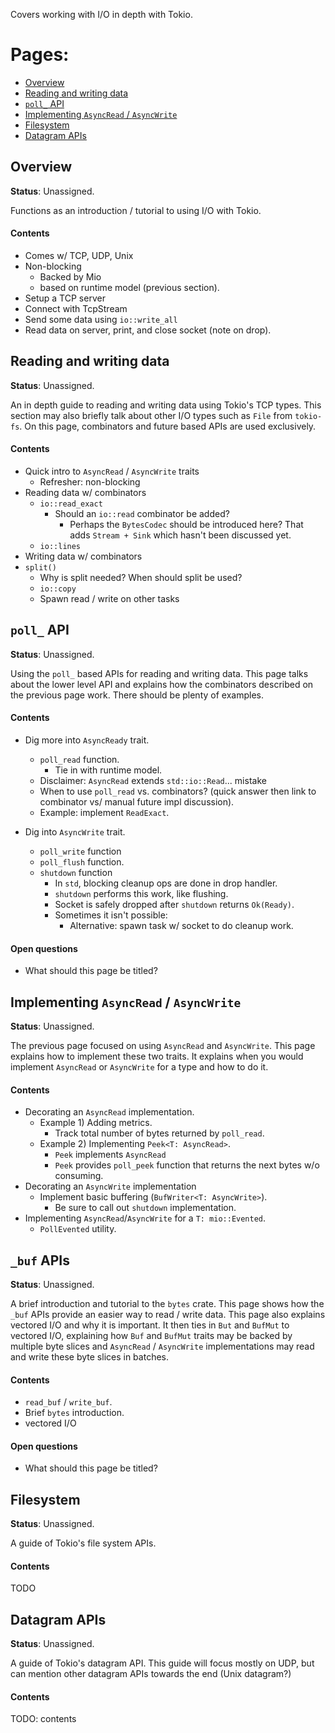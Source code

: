 Covers working with I/O in depth with Tokio.

# Pages:

* [Overview](#overview)
* [Reading and writing data](#reading-writing)
* [`poll_` API](#poll_api)
* [Implementing `AsyncRead` / `AsyncWrite`](#impl-async-read-write)
* [Filesystem](#fs)
* [Datagram APIs](#datagram)

<a name="overview"></a>
## Overview

**Status**: Unassigned.

Functions as an introduction / tutorial to using I/O with Tokio.

#### Contents

* Comes w/ TCP, UDP, Unix
* Non-blocking
  * Backed by Mio
  * based on runtime model (previous section).
* Setup a TCP server
* Connect with TcpStream
* Send some data using `io::write_all`
* Read data on server, print, and close socket (note on drop).

<a name="reading-writing"></a>
## Reading and writing data

**Status**: Unassigned.

An in depth guide to reading and writing data using Tokio's TCP types.
This section may also briefly talk about other I/O types such as `File`
from `tokio-fs`. On this page, combinators and future based APIs are
used exclusively.

#### Contents

* Quick intro to `AsyncRead` / `AsyncWrite` traits
  * Refresher: non-blocking
* Reading data w/ combinators
  * `io::read_exact`
    * Should an `io::read` combinator be added?
      * Perhaps the `BytesCodec` should be introduced here? That
        adds `Stream + Sink` which hasn't been discussed yet.
  * `io::lines`
* Writing data w/ combinators
* `split()`
  * Why is split needed? When should split be used?
  * `io::copy`
  * Spawn read / write on other tasks

<a name="poll_api"></a>
## `poll_` API

**Status**: Unassigned.

Using the `poll_` based APIs for reading and writing data. This page
talks about the lower level API and explains how the combinators
described on the previous page work. There should be plenty of examples.

#### Contents

* Dig more into `AsyncReady` trait.
  * `poll_read` function.
    * Tie in with runtime model.
  * Disclaimer: `AsyncRead` extends `std::io::Read`... mistake
  * When to use `poll_read` vs. combinators? (quick answer then link
    to combinator vs/ manual future impl discussion).
  * Example: implement `ReadExact`.

* Dig into `AsyncWrite` trait.
  * `poll_write` function
  * `poll_flush` function.
  * `shutdown` function
    * In `std`, blocking cleanup ops are done in drop handler.
    * `shutdown` performs this work, like flushing.
    * Socket is safely dropped after `shutdown` returns `Ok(Ready)`.
    * Sometimes it isn't possible:
      * Alternative: spawn task w/ socket to do cleanup work.

#### Open questions

* What should this page be titled?

<a name="impl-async-read-write"></a>
## Implementing `AsyncRead` / `AsyncWrite`

**Status**: Unassigned.

The previous page focused on using `AsyncRead` and `AsyncWrite`. This
page explains how to implement these two traits. It explains when you
would implement `AsyncRead` or `AsyncWrite` for a type and how to do it.

#### Contents

* Decorating an `AsyncRead` implementation.
  * Example 1) Adding metrics.
    * Track total number of bytes returned by `poll_read`.
  * Example 2) Implementing `Peek<T: AsyncRead>`.
    * `Peek` implements `AsyncRead`
    * `Peek` provides `poll_peek` function that returns the next
      bytes w/o consuming.
* Decorating an `AsyncWrite` implementation
  * Implement basic buffering (`BufWriter<T: AsyncWrite>`).
    * Be sure to call out `shutdown` implementation.
* Implementing `AsyncRead`/`AsyncWrite` for a `T: mio::Evented`.
  * `PollEvented` utility.

<a name="buf-apis"></a>
## `_buf` APIs

**Status**: Unassigned.

A brief introduction and tutorial to the `bytes` crate. This page shows
how the `_buf` APIs provide an easier way to read / write data. This
page also explains vectored I/O and why it is important. It then ties in
`But` and `BufMut` to vectored I/O, explaining how `Buf` and `BufMut`
traits may be backed by multiple byte slices and `AsyncRead` /
`AsyncWrite` implementations may read and write these byte slices in
batches.

#### Contents

* `read_buf` / `write_buf`.
* Brief `bytes` introduction.
* vectored I/O

#### Open questions

* What should this page be titled?

<a name="fs"></a>
## Filesystem

**Status**: Unassigned.

A guide of Tokio's file system APIs.

#### Contents

TODO

<a name="datagram"></a>
## Datagram APIs

**Status**: Unassigned.

A guide of Tokio's datagram API. This guide will focus mostly on UDP,
but can mention other datagram APIs towards the end (Unix datagram?)

#### Contents

TODO: contents

